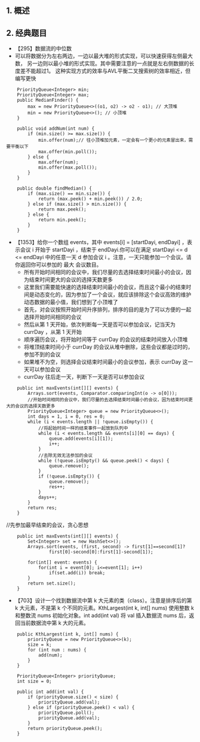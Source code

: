 ## 1. 概述

## 2. 经典题目 

* 【295】数据流的中位数
* 可以将数据分为左右两边，一边以最大堆的形式实现，可以快速获得左侧最大数， 另一边则以最小堆的形式实现。其中需要注意的一点就是左右侧数据的长度差不能超过1。 这种实现方式的效率与AVL平衡二叉搜索树的效率相近，但编写更快
```
    PriorityQueue<Integer> min;
    PriorityQueue<Integer> max;
    public MedianFinder() {
        max = new PriorityQueue<>((o1, o2) -> o2 - o1); // 大顶堆
        min = new PriorityQueue<>(); // 小顶堆
    }

    public void addNum(int num) {
        if (min.size() >= max.size()) {
            min.offer(num);// 往小顶堆加元素，一定会有一个更小的元素冒出来，需要平衡以下
            max.offer(min.poll());
        } else {
            max.offer(num);
            min.offer(max.poll());
        }
    }

    public double findMedian() {
        if (max.size() == min.size()) {
            return (max.peek() + min.peek()) / 2.0;
        } else if (max.size() > min.size()) {
            return max.peek();
        } else {
            return min.peek();
        }
    }
```

* 【1353】给你一个数组 events，其中 events[i] = [startDayi, endDayi] ，表示会议 i 开始于 startDayi ，结束于 endDayi.你可以在满足 startDayi <= d <= endDayi 中的任意一天 d 参加会议 i 。注意，一天只能参加一个会议。请你返回你可以参加的 最大 会议数目。
   * 所有开始时间相同的会议中，我们尽量的去选择结束时间最小的会议，因为结束时间更大的会议的选择天数更多
   * 这里我们需要能快速的选择结束时间最小的会议，而且这个最小的结束时间是动态变化的，因为参加了一个会议，就应该排除这个会议高效的维护动态数据的最小值，我们想到了小顶堆了
   * 首先，对会议按照开始时间升序排列，排序的目的是为了可以方便的一起选择开始时间相同的会议
   * 然后从第 1 天开始，依次判断每一天是否可以参加会议，记当天为 currDay ，从第 1 天开始
   * 顺序遍历会议，将开始时间等于 currDay 的会议的结束时间放入小顶堆
   * 将堆顶结束时间小于 currDay 的会议从堆中删除，这些会议都是过时的，参加不到的会议
   * 如果堆不为空，则选择会议结束时间最小的会议参加，表示 currDay 这一天可以参加会议
   * currDay 往后走一天，判断下一天是否可以参加会议
```
    public int maxEvents(int[][] events) {
        Arrays.sort(events, Comparator.comparingInt(o -> o[0]));
        //开始时间相同的会议中，我们尽量的去选择结束时间最小的会议，因为结束时间更大的会议的选择天数更多
        PriorityQueue<Integer> queue = new PriorityQueue<>();
        int days = 1, i = 0, res = 0;
        while (i < events.length || !queue.isEmpty()) {
            //将起始时间一样的结束事件一起放到队列中
            while (i < events.length && events[i][0] == days) {
                queue.add(events[i][1]);
                i++;
            }
            //去除无效无法参加的会议
            while (!queue.isEmpty() && queue.peek() < days) {
                queue.remove();
            }
            if (!queue.isEmpty()) {
                queue.remove();
                res++;
            }
            days++;
        }
        return res;
    }
```
//先参加最早结束的会议，贪心思想
```
    public int maxEvents(int[][] events) {
        Set<Integer> set = new HashSet<>();
        Arrays.sort(events, (first, second) -> first[1]==second[1]?
                first[0]-second[0]:first[1]-second[1]);
        
        for(int[] event: events) {
            for(int i = event[0]; i<=event[1]; i++)
                if(set.add(i)) break;
        }
        return set.size();
    }
```

* 【703】设计一个找到数据流中第 k 大元素的类（class）。注意是排序后的第 k 大元素，不是第 k 个不同的元素。KthLargest(int k, int[] nums) 使用整数 k 和整数流 nums 初始化对象。int add(int val) 将 val 插入数据流 nums 后，返回当前数据流中第 k 大的元素。  

```
    public KthLargest(int k, int[] nums) {
        priorityQueue = new PriorityQueue<>(k);
        size = k;
        for (int num : nums) {
            add(num);
        }
    }

    PriorityQueue<Integer> priorityQueue;
    int size = 0;

    public int add(int val) {
        if (priorityQueue.size() < size) {
            priorityQueue.add(val);
        } else if (priorityQueue.peek() < val) {
            priorityQueue.poll();
            priorityQueue.add(val);
        }
        return priorityQueue.peek();
    }
```